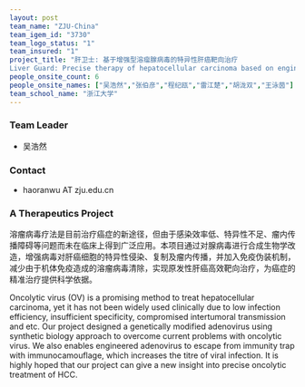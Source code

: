 ```yaml
---
layout: post
team_name: "ZJU-China"
team_igem_id: "3730"
team_logo_status: "1"
team_insured: "1"
project_title: "肝卫士: 基于增强型溶瘤腺病毒的特异性肝癌靶向治疗
Liver Guard: Precise therapy of hepatocellular carcinoma based on engineered oncolytic adenovirus"
people_onsite_count: 6
people_onsite_names: ["吴浩然","张伯彦","程纪瓯","雷江楚","胡泷双","王泳茵"]
team_school_name: "浙江大学"
---
```



### Team Leader
* 吴浩然

### Contact
* haoranwu AT zju.edu.cn

### A Therapeutics Project

溶瘤病毒疗法是目前治疗癌症的新途径，但由于感染效率低、特异性不足、瘤内传播障碍等问题而未在临床上得到广泛应用。本项目通过对腺病毒进行合成生物学改造，增强病毒对肝癌细胞的特异性侵染、复制及瘤内传播，并加入免疫伪装机制，减少由于机体免疫造成的溶瘤病毒清除，实现原发性肝癌高效靶向治疗，为癌症的精准治疗提供科学依据。

Oncolytic virus (OV) is a promising method to treat hepatocellular carcinoma, yet it has not been widely used clinically due to low infection efficiency, insufficient specificity, compromised intertumoral transmission and etc. Our project designed a genetically modified adenovirus using synthetic biology approach to overcome current problems with oncolytic virus. We also enables engineered adenovirus to escape from immunity trap with immunocamouflage, which increases the titre of viral infection. It is highly hoped that our project can give a new insight into precise oncolytic treatment of HCC.